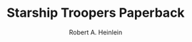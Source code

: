 ---
title: "Starship Troopers Paperback"
author: "Robert A. Heinlein"
amazon: "https://www.amazon.com/Starship-Troopers-Robert-Heinlein/dp/0441783589"
published: "1987"
read: "March, 2018"
ISBN: "9780441783588"
---